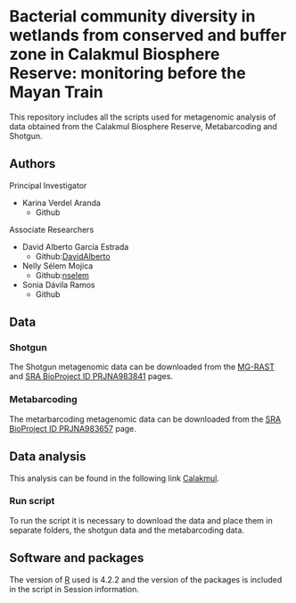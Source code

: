 # Bacterial community diversity in wetlands from conserved and buffer zone in Calakmul Biosphere Reserve: monitoring before the Mayan Train

This repository includes all the scripts used for metagenomic analysis of data obtained from the Calakmul Biosphere Reserve, Metabarcoding and Shotgun.

## Authors
Principal Investigator
- Karina Verdel Aranda
  - Github

Associate Researchers
- David Alberto García Estrada
  - Github:[DavidAlberto](https://github.com/DavidAlberto)
- Nelly Sélem Mojica
  - Github:[nselem](https://github.com/nselem)
- Sonia Dávila Ramos
  - Github

## Data

### Shotgun

The Shotgun metagenomic data can be downloaded from the [MG-RAST](https://www.mg-rast.org/mgmain.html?mgpage=project&project=55d11f3ab66d6770313033343737) and [SRA BioProject ID PRJNA983841](http://www.ncbi.nlm.nih.gov/bioproject/983841) pages. 

### Metabarcoding

The metarbarcoding metagenomic data can be downloaded from the [SRA BioProject ID PRJNA983657](http://www.ncbi.nlm.nih.gov/bioproject/983657) page.

## Data analysis

This analysis can be found in the following link [Calakmul](Calakmul/Calakmul.Rmd).

### Run script

To run the script it is necessary to download the data and place them in separate folders, the shotgun data and the metabarcoding data.

## Software and packages

The version of [R](https://cran.r-project.org/) used is 4.2.2 and the version of the packages is included in the script in Session information.
